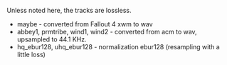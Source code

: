 Unless noted here, the tracks are lossless.

- maybe - converted from Fallout 4 xwm to wav
- abbey1, prmtribe, wind1, wind2 - converted from acm to wav, upsampled to 44.1 KHz.
- hq_ebur128, uhq_ebur128 - normalization ebur128 (resampling with a little loss)
